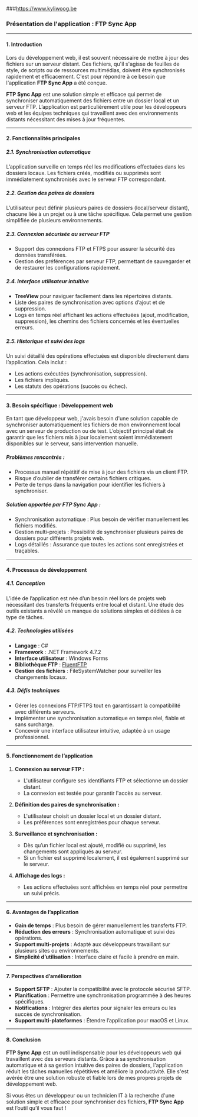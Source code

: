 ###https://www.kyliwoog.be
### **Présentation de l'application : FTP Sync App**

---

#### **1. Introduction**
Lors du développement web, il est souvent nécessaire de mettre à jour des fichiers sur un serveur distant. Ces fichiers, qu'il s'agisse de feuilles de style, de scripts ou de ressources multimédias, doivent être synchronisés rapidement et efficacement. C'est pour répondre à ce besoin que l'application **FTP Sync App** a été conçue. 

**FTP Sync App** est une solution simple et efficace qui permet de synchroniser automatiquement des fichiers entre un dossier local et un serveur FTP. L’application est particulièrement utile pour les développeurs web et les équipes techniques qui travaillent avec des environnements distants nécessitant des mises à jour fréquentes.

---

#### **2. Fonctionnalités principales**

##### **2.1. Synchronisation automatique**
L’application surveille en temps réel les modifications effectuées dans les dossiers locaux. Les fichiers créés, modifiés ou supprimés sont immédiatement synchronisés avec le serveur FTP correspondant.

##### **2.2. Gestion des paires de dossiers**
L’utilisateur peut définir plusieurs paires de dossiers (local/serveur distant), chacune liée à un projet ou à une tâche spécifique. Cela permet une gestion simplifiée de plusieurs environnements.

##### **2.3. Connexion sécurisée au serveur FTP**
- Support des connexions FTP et FTPS pour assurer la sécurité des données transférées.
- Gestion des préférences par serveur FTP, permettant de sauvegarder et de restaurer les configurations rapidement.

##### **2.4. Interface utilisateur intuitive**
- **TreeView** pour naviguer facilement dans les répertoires distants.
- Liste des paires de synchronisation avec options d’ajout et de suppression.
- Logs en temps réel affichant les actions effectuées (ajout, modification, suppression), les chemins des fichiers concernés et les éventuelles erreurs.

##### **2.5. Historique et suivi des logs**
Un suivi détaillé des opérations effectuées est disponible directement dans l’application. Cela inclut :
- Les actions exécutées (synchronisation, suppression).
- Les fichiers impliqués.
- Les statuts des opérations (succès ou échec).

---

#### **3. Besoin spécifique : Développement web**
En tant que développeur web, j'avais besoin d'une solution capable de synchroniser automatiquement les fichiers de mon environnement local avec un serveur de production ou de test. L’objectif principal était de garantir que les fichiers mis à jour localement soient immédiatement disponibles sur le serveur, sans intervention manuelle.

##### **Problèmes rencontrés :**
- Processus manuel répétitif de mise à jour des fichiers via un client FTP.
- Risque d’oublier de transférer certains fichiers critiques.
- Perte de temps dans la navigation pour identifier les fichiers à synchroniser.

##### **Solution apportée par FTP Sync App :**
- Synchronisation automatique : Plus besoin de vérifier manuellement les fichiers modifiés.
- Gestion multi-projets : Possibilité de synchroniser plusieurs paires de dossiers pour différents projets web.
- Logs détaillés : Assurance que toutes les actions sont enregistrées et traçables.

---

#### **4. Processus de développement**

##### **4.1. Conception**
L’idée de l’application est née d’un besoin réel lors de projets web nécessitant des transferts fréquents entre local et distant. Une étude des outils existants a révélé un manque de solutions simples et dédiées à ce type de tâches.

##### **4.2. Technologies utilisées**
- **Langage** : C#
- **Framework** : .NET Framework 4.7.2
- **Interface utilisateur** : Windows Forms
- **Bibliothèque FTP** : [FluentFTP](https://github.com/robinrodricks/FluentFTP)
- **Gestion des fichiers** : FileSystemWatcher pour surveiller les changements locaux.

##### **4.3. Défis techniques**
- Gérer les connexions FTP/FTPS tout en garantissant la compatibilité avec différents serveurs.
- Implémenter une synchronisation automatique en temps réel, fiable et sans surcharge.
- Concevoir une interface utilisateur intuitive, adaptée à un usage professionnel.

---

#### **5. Fonctionnement de l’application**

1. **Connexion au serveur FTP :**
   - L'utilisateur configure ses identifiants FTP et sélectionne un dossier distant.
   - La connexion est testée pour garantir l'accès au serveur.

2. **Définition des paires de synchronisation :**
   - L'utilisateur choisit un dossier local et un dossier distant.
   - Les préférences sont enregistrées pour chaque serveur.

3. **Surveillance et synchronisation :**
   - Dès qu’un fichier local est ajouté, modifié ou supprimé, les changements sont appliqués au serveur.
   - Si un fichier est supprimé localement, il est également supprimé sur le serveur.

4. **Affichage des logs :**
   - Les actions effectuées sont affichées en temps réel pour permettre un suivi précis.

---

#### **6. Avantages de l’application**

- **Gain de temps** : Plus besoin de gérer manuellement les transferts FTP.
- **Réduction des erreurs** : Synchronisation automatique et suivi des opérations.
- **Support multi-projets** : Adapté aux développeurs travaillant sur plusieurs sites ou environnements.
- **Simplicité d’utilisation** : Interface claire et facile à prendre en main.

---

#### **7. Perspectives d’amélioration**

- **Support SFTP** : Ajouter la compatibilité avec le protocole sécurisé SFTP.
- **Planification** : Permettre une synchronisation programmée à des heures spécifiques.
- **Notifications** : Intégrer des alertes pour signaler les erreurs ou les succès de synchronisation.
- **Support multi-plateformes** : Étendre l’application pour macOS et Linux.

---

#### **8. Conclusion**
**FTP Sync App** est un outil indispensable pour les développeurs web qui travaillent avec des serveurs distants. Grâce à sa synchronisation automatique et à sa gestion intuitive des paires de dossiers, l'application réduit les tâches manuelles répétitives et améliore la productivité. Elle s'est avérée être une solution robuste et fiable lors de mes propres projets de développement web.

Si vous êtes un développeur ou un technicien IT à la recherche d'une solution simple et efficace pour synchroniser des fichiers, **FTP Sync App** est l’outil qu’il vous faut !
